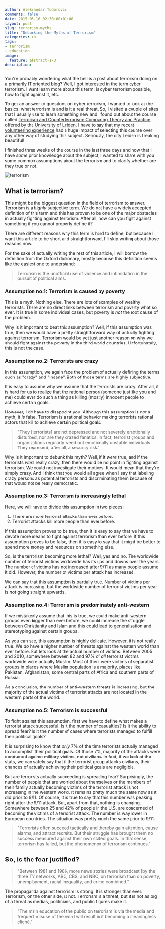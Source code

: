 ```yaml
---
author: Aleksandar Todorović
comments: false
date: 2015-05-16 02:30:00+01:00
layout: post
slug: terrorism-myths
title: "Debunking the Myths of Terrorism"
categories: en
tags:
- terrorism
- education
image:
  feature: abstract-1-3
description:
---
```


You're probably wondering what the hell is a post about terrorism doing on a primarily IT oriented blog? Well, I got interested in the term cyber terrorism. I want learn more about this term: is cyber terrorism possible, how to fight against it, etc.

To get an answer to questions on cyber terrorism, I wanted to look at the basics: what terrorism is and is it a real threat. So, I visited a couple of sites that I usually use to learn something new and I found out about the course called [Terrorism and Counterterrorism: Comparing Theory and Practice](https://www.coursera.org/learn/terrorism) offered by the [University of Leiden](http://leiden.edu/). I have to say that my recent [volunteering experience](https://r3bl.github.io/en/evs-netherlands-experience/) had a huge impact of selecting this course over any other way of studying this subject. Seriously, the city Leiden is freaking beautiful!

I finished three weeks of the course in the last three days and now that I have _some_ prior knowledge about the subject, I wanted to share with you some common assumptions about the terrorism and to clarify whether are they true or not.

![terrorism](http://www.nationofchange.org/2015/wp-content/uploads/terrorism12115.jpg)

## What is terrorism?

This might be the biggest question in the field of terrorism to answer. Terrorism is a _highly_ subjective term. We do not have a widely accepted definition of this term and this has proven to be one of the major obstacles in actually fighting against terrorism. After all, how can you fight against something if you cannot properly define it?

There are different reasons why this term is hard to define, but because I want this article to be short and straightforward, I'll skip writing about those reasons now.

For the sake of actually writing the rest of this article, I will borrow the definition from the Oxford dictionary, mostly because this definition seems like the easiest one to understand:

> Terrorism is the unofficial use of violence and intimidation in the pursuit of political aims.

### Assumption no.1: Terrorism is caused by poverty

This is a myth. Nothing else. There are lots of examples of wealthy terrorists. There are no direct links between terrorism and poverty what so ever. It is true in some individual cases, but poverty is _not_ the root cause of the problem.

Why is it important to beat this assumption? Well, if this assumption was true, then we would have a pretty straightforward way of actually fighting against terrorism. Terrorism would be yet just another reason on why we should fight against the poverty in the third world countries. Unfortunately, this is not the case.

### Assumption no.2: Terrorists are crazy

In this assumption, we again face the problem of actually defining the terms such as "crazy" and "insane". Both of those terms are highly subjective.

It is easy to assume why we assume that the terrorists are crazy. After all, it is hard for us to realize that the rational person (someone just like you and me) could ever do such a thing as killing (mostly) innocent people to achieve certain goals.

However, I do have to disappoint you. Although this assumption is _not_ a myth, it _is_ false. Terrorism is a rational behavior making terrorists rational actors that kill to achieve certain political goals.

> "They [terrorists] are not depressed and not severely emotionally disturbed, nor are they crazed fanatics. In fact, terrorist groups and organizations regularly weed out emotionally unstable individuals. They represent, after all, a security risk."

Why is it important to debunk this myth? Well, if it _were_ true, and if the terrorists _were_ really crazy, then there would be no point in fighting against terrorism. We could not investigate their motives. It would mean that they're simply crazy. And I think that you would all agree when I say that labeling crazy persons as potential terrorists and discriminating them because of that would not be really democratic.

### Assumption no.3: Terrorism is increasingly lethal

Here, we will have to divide this assumption in two pieces:

1. There are more terrorist attacks than ever before.
2. Terrorist attacks kill more people than ever before.

If this assumption proves to be true, then it is easy to say that we have to devote more means to fight against terrorism than ever before. If this assumption proves to be false, then it is easy to say that it might be better to spend more money and resources on something else.

So, is the terrorism becoming more lethal? Well, yes and no. The worldwide number of terrorist victims worldwide has its ups and downs over the years. The number of victims has not increased after 9/11 as many people assume it did. However, the number of victims per attack has increased.

We can say that this assumption is partially true. Number of victims per attack _is_ increasing, but the worldwide number of terrorist victims per year is _not_ going straight upwards.

### Assumption no.4: Terrorism is predominately anti-western

If we mistakenly assume that this is true, we could make anti-western groups even bigger than ever before, we could increase the struggle between Christianity and Islam and this could lead to generalization and stereotyping against certain groups.

As you can see, this assumption is highly delicate. However, it is not really true. We _do_ have a higher number of threats against the western world than ever before. But lets look at the actual number of victims. Between 2005 and 2010, somewhere between 82 and 97% of _all_ terrorist victims worldwide were actually Muslim. Most of them were victims of separatist groups in places where Muslim population is a majority, places like Pakistan, Afghanistan, some central parts of Africa and southern parts of Russia.

As a conclusion, the number of anti-western threats is increasing, but the majority of the actual victims of terrorist attacks are not located in the western parts of the world.

### Assumption no.5: Terrorism is successful

To fight against this assumption, first we have to define what makes a terrorist attack successful. Is it the number of casualties? Is it the ability to spread fear? Is it the number of cases where terrorists managed to fulfill their political goals?

It is surprising to know that _only_ 7% of the time terrorists actually managed to accomplish their political goals. Of those 7%, majority of the attacks were conducted against military victims, not civilians. In fact, if we look at the stats, we can safely say that if the terrorist group attacks civilians, their chances of actually achieving their political goals are negligible.

But are terrorists actually succeeding is spreading fear? Surprisingly, the number of people that are worried about themselves or the members of their family actually becoming victims of the terrorist attack is not increasing in the western world. It remains pretty much the same now as it did prior to 9/11. Of course, it is true to say that this number was peaking right after the 9/11 attack. But, apart from that, nothing is changing. Somewhere between 25 and 42% of people in the U.S. are concerned of becoming the victims of a terrorist attack. The number is way lower in European countries. The situation was pretty much the same prior to 9/11.

> "Terrorists often succeed tactically and thereby gain attention, cause alarms, and attract recruits. But their struggle has brought them no success measured against their own stated goals. In that sense, terrorism has failed, but the phenomenon of terrorism continues."

## So, is the fear justified?

> "Between 1981 and 1986, more news stories were broadcast [by the three TV networks, ABC, CBS, and NBC] on terrorism than on poverty, unemployment, racial inequality, and crime combined."

The propaganda against terrorism is strong. It is stronger than ever. Terrorism, on the other side, is not. Terrorism is a threat, but it is not as big of a threat as medias, politicians, and public figures make it.

> "The main education of the public on terrorism is via the media and frequent misuse of the word will result in it becoming a meaningless cliché."
